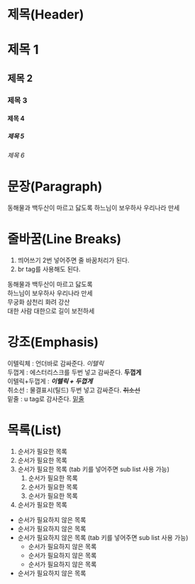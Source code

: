 # 제목(Header)

# 제목 1

## 제목 2

### 제목 3

#### 제목 4

##### 제목 5

###### 제목 6

# 문장(Paragraph)

동해물과 백두산이 마르고 닳도록
하느님이 보우하사 우리나라 만세

# 줄바꿈(Line Breaks)

1. 띄어쓰기 2번 넣어주면 줄 바꿈처리가 된다.
2. br tag를 사용해도 된다.

동해물과 백두산이 마르고 닳도록  
하느님이 보우하사 우리나라 만세  
무궁화 삼천리 화려 강산<br/>
대한 사람 대한으로 길이 보전하세

# 강조(Emphasis)

이텔릭체 : 언더바로 감싸준다. _이텔릭_  
두껍게 : 에스터리스크를 두번 넣고 감싸준다. **두껍게**  
이텔릭+두껍게 : **_이텔릭 + 두껍게_**  
취소선 : 물결표시(틸드) 두번 넣고 감싸준다. ~~취소선~~  
밑줄 : u tag로 감사준다. <u>밑줄</u>

# 목록(List)

1. 순서가 필요한 목록
1. 순서가 필요한 목록
1. 순서가 필요한 목록 (tab 키를 넣어주면 sub list 사용 가능)
   1. 순서가 필요한 목록
   1. 순서가 필요한 목록
   1. 순서가 필요한 목록
1. 순서가 필요한 목록

- 순서가 필요하지 않은 목록
- 순서가 필요하지 않은 목록
- 순서가 필요하지 않은 목록 (tab 키를 넣어주면 sub list 사용 가능)
  - 순서가 필요하지 않은 목록
  - 순서가 필요하지 않은 목록
  - 순서가 필요하지 않은 목록
- 순서가 필요하지 않은 목록
